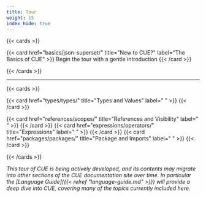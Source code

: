 ```yaml
---
title: Tour
weight: 15
index_hide: true
---
```


{{< cards >}}

{{< card href="basics/json-superset/" title="New to CUE?" label="The Basics of CUE" >}}
  Begin the tour with a gentle introduction
{{< /card >}}

{{< /cards >}}

<hr>

{{< cards >}}

{{< card href="types/types/" title="Types and Values" label=" " >}}
{{< /card >}}

{{< card href="references/scopes/" title="References and Visibility" label=" " >}}
{{< /card >}}
{{< card href="expressions/operators/" title="Expressions" label=" " >}}
{{< /card >}}
{{< card href="packages/packages/" title="Package and Imports" label=" " >}}
{{< /card >}}

{{< /cards >}}

*This tour of CUE is being actively developed, and its contents may migrate
into other sections of the CUE documentation site over time. In particular the
[Language Guide]({{< relref "language-guide.md" >}}) will provide a deep dive
into CUE, covering many of the topics currently included here.*
